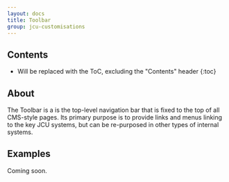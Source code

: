 ```yaml
---
layout: docs
title: Toolbar
group: jcu-customisations
---
```


## Contents

* Will be replaced with the ToC, excluding the "Contents" header
{:toc}

## About

The Toolbar is a is the top-level navigation bar that is fixed to the top of all
CMS-style pages. Its primary purpose is to provide links and menus linking to
the key JCU systems, but can be re-purposed in other types of internal systems.

## Examples

Coming soon.
